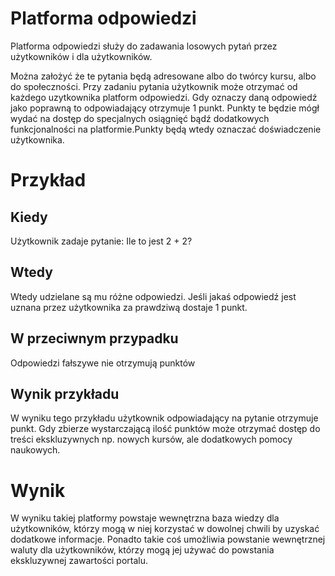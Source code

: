 # Platforma odpowiedzi
Platforma odpowiedzi służy do zadawania losowych pytań przez użytkowników i dla użytkowników.

Można założyć że te pytania będą adresowane albo do twórcy kursu, albo do społeczności. Przy zadaniu pytania użytkownik może otrzymać od każdego uzytkownika platform odpowiedzi. Gdy oznaczy daną odpowiedź jako poprawną to odpowiadający otrzymuje 1 punkt. Punkty te będzie mógł wydać na dostęp do specjalnych osiągnięć bądź dodatkowych funkcjonalności na platformie.Punkty będą wtedy oznaczać doświadczenie użytkownika.

# Przykład

## Kiedy
Użytkownik zadaje pytanie: Ile to jest 2 + 2?

## Wtedy
Wtedy udzielane są mu różne odpowiedzi. Jeśli jakaś odpowiedź jest uznana przez użytkownika za prawdziwą dostaje 1 punkt.

## W przeciwnym przypadku
Odpowiedzi fałszywe nie otrzymują punktów

## Wynik przykładu
W wyniku tego przykładu użytkownik odpowiadający na pytanie otrzymuje punkt. Gdy zbierze wystarczającą ilość punktów może otrzymać dostęp do treści ekskluzywnych np. nowych kursów, ale dodatkowych pomocy naukowych.

# Wynik
W wyniku takiej platformy powstaje wewnętrzna baza wiedzy dla użytkowników, którzy mogą w niej korzystać w dowolnej chwili by uzyskać dodatkowe informacje.
Ponadto takie coś umożliwia powstanie wewnętrznej waluty dla użytkowników, którzy mogą jej używać do powstania ekskluzywnej zawartości portalu.
